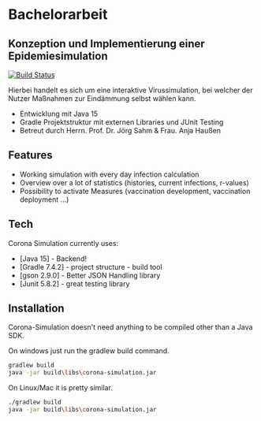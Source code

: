 # Bachelorarbeit 
## Konzeption und Implementierung einer Epidemiesimulation

[![Build Status](https://travis-ci.org/joemccann/dillinger.svg?branch=master)](https://travis-ci.org/joemccann/dillinger)

Hierbei handelt es sich um eine interaktive Virussimulation, bei welcher der Nutzer Maßnahmen zur Eindämmung selbst wählen kann.

- Entwicklung mit Java 15
- Gradle Projektstruktur mit externen Libraries und JUnit Testing
- Betreut durch Herrn. Prof. Dr. Jörg Sahm & Frau. Anja Haußen

## Features

- Working simulation with every day infection calculation
- Overview over a lot of statistics (histories, current infections, r-values)
- Possibility to activate Measures (vaccination development, vaccination deployment ...)


## Tech

Corona Simulation currently uses:

- [Java 15] - Backend!
- [Gradle 7.4.2] - project structure - build tool
- [gson 2.9.0] - Better JSON Handling library
- [Junit 5.8.2] - great testing library

## Installation

Corona-Simulation doesn't need anything to be compiled other than a Java SDK.

On windows just run the gradlew build command.

```sh
gradlew build
java -jar build\libs\corona-simulation.jar
```

On Linux/Mac it is pretty similar.

```sh
./gradlew build
java -jar build\libs\corona-simulation.jar
```